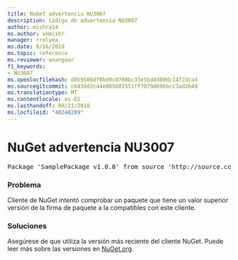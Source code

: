```yaml
---
title: NuGet advertencia NU3007
description: Código de advertencia NU3007
author: mishra14
ms.author: anmishr
manager: rrelyea
ms.date: 8/16/2018
ms.topic: reference
ms.reviewer: anangaur
f1_keywords:
- NU3007
ms.openlocfilehash: d8b9506df0bd9c0708bc33e5bddd89dc14f23ca4
ms.sourcegitcommit: c643dd2c44e085601551ff7079d696bcc3ad2b49
ms.translationtype: MT
ms.contentlocale: es-ES
ms.lasthandoff: 08/21/2018
ms.locfileid: "40248289"
---
```

# <a name="nuget-warning-nu3007"></a>NuGet advertencia NU3007

<pre>Package 'SamplePackage v1.0.0' from source 'http://source.com/index.json': The package signature format version is not supported. Updating your client may solve this problem.</pre>

### <a name="issue"></a>Problema

Cliente de NuGet intentó comprobar un paquete que tiene un valor superior versión de la firma de paquete a la compatibles con este cliente.


### <a name="solution"></a>Soluciones

Asegúrese de que utiliza la versión más reciente del cliente NuGet. Puede leer más sobre las versiones en [NuGet.org](https://www.nuget.org/downloads).


